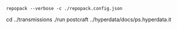 ```
repopack --verbose -c ./repopack.config.json
```

cd ../transmissions
./run postcraft ../hyperdata/docs/ps.hyperdata.it
